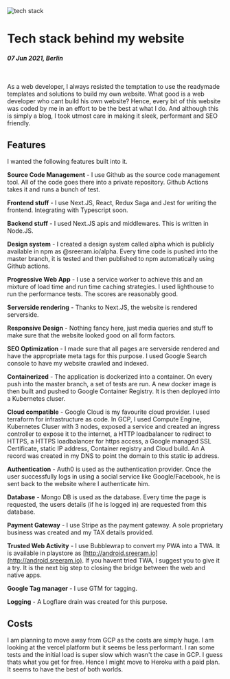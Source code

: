 <img class='img img--left img--grow' src='/posts/blog/tech-stack.png' alt='tech stack' title='tech stack' />

# Tech stack behind my website

#### *07 Jun 2021, Berlin*

&nbsp;

As a web developer, I always resisted the temptation to use the readymade templates and solutions to build my own website. What good is a web developer who cant build his own website? Hence, every bit of this website was coded by me in an effort to be the best at what I do. And although this is simply a blog, I took utmost care in making it sleek, performant and SEO friendly.

## Features

I wanted the following features built into it.

**Source Code Management** - I use Github as the source code management tool. All of the code goes there into a private repository. Github Actions takes it and runs a bunch of test.

**Frontend stuff** - I use Next.JS, React, Redux Saga and Jest for writing the frontend. Integrating with Typescript soon.

**Backend stuff** - I used Next.JS apis and middlewares. This is written in Node.JS.

**Design system** - I created a design system called alpha which is publicly available in npm as @sreeram.io/alpha. Every time code is pushed into the master branch, it is tested and then published to npm automatically using Github actions.

**Progressive Web App** - I use a service worker to achieve this and an mixture of load time and run time caching strategies. I used lighthouse to run the performance tests. The scores are reasonably good.

**Serverside rendering** - Thanks to Next.JS, the website is rendered serverside.

**Responsive Design** - Nothing fancy here, just media queries and stuff to make sure that the website looked good on all form factors.

**SEO Optimization** - I made sure that all pages are serverside rendered and have the appropriate meta tags for this purpose. I used Google Search console to have my website crawled and indexed.

**Containerized** - The application is dockerized into a container. On every push into the master branch, a set of tests are run. A new docker image is then built and pushed to Google Container Registry. It is then deployed into a Kubernetes cluser.

**Cloud compatible** - Google Cloud is my favourite cloud provider. I used terraform for infrastructure as code. In GCP, I used Compute Engine, Kubernetes Cluser with 3 nodes, exposed a service and created an ingress controller to expose it to the internet, a HTTP loadbalancer to redirect to HTTPS, a HTTPS loadbalancer for https access, a Google managed SSL Certificate, static IP address, Container registry and Cloud build. An A record was created in my DNS to point the domain to this static ip address.

**Authentication** - Auth0 is used as the authentication provider. Once the user successfully logs in using a social service like Google/Facebook, he is sent back to the website where I authenticate him.

**Database** - Mongo DB is used as the database. Every time the page is requested, the users details (if he is logged in) are requested from this database.

**Payment Gateway** - I use Stripe as the payment gateway. A sole proprietary business was created and my TAX details provided.

**Trusted Web Activity** - I use Bubblewrap to convert my PWA into a TWA. It is available in playstore as [http://android.sreeram.io](http://android.sreeram.io). If you havent tried TWA, I suggest you to give it a try. It is the next big step to closing the bridge between the web and native apps.

**Google Tag manager** - I use GTM for tagging.

**Logging** - A Logflare drain was created for this purpose.

## Costs

I am planning to move away from GCP as the costs are simply huge. I am looking at the vercel platform but it seems be less performant. I ran some tests and the initial load is super slow which wasn't the case in GCP. I guess thats what you get for free. Hence I might move to Heroku with a paid plan. It seems to have the best of both worlds.

&nbsp;
